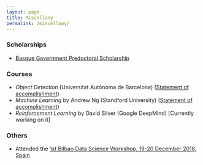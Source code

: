 ```yaml
---
layout: page
title: Miscellany
permalink: /miscellany/
---
```


### Scholarships

* [Basque Government Predoctoral Scholarship](https://morelab.deusto.es/news/view/new-predoctoral-grants-for-morelab-members/)

### Courses

* *Object Detection* (Universitat Autònoma de Barcelona) ([Statement of accomplishment](https://www.coursera.org/account/accomplishments/certificate/4V84PU57G494))
* *Machine Learning* by Andrew Ng (Standford University) ([Statement of accomplishment](https://www.coursera.org/account/accomplishments/certificate/KVLMG2JDHPFG))
* *Reinforcement Learning* by David Silver (Google DeepMind) [Currently working on it]

### Others

* Attended the [1st Bilbao Data Science Workshop, 19-20 December 2016, Spain](http://www.bcamath.org/es/workshops/bidas2016/general)
